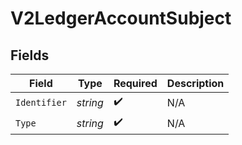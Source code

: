 # V2LedgerAccountSubject


## Fields

| Field              | Type               | Required           | Description        |
| ------------------ | ------------------ | ------------------ | ------------------ |
| `Identifier`       | *string*           | :heavy_check_mark: | N/A                |
| `Type`             | *string*           | :heavy_check_mark: | N/A                |